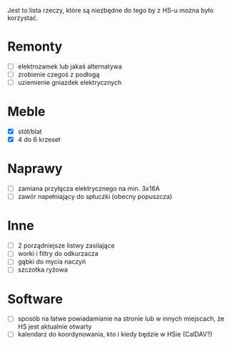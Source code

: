Jest to lista rzeczy, które są niezbędne do tego by z HS-u można było korzystać.

# Remonty

- [ ] elektrozamek lub jakaś alternatywa
- [ ] zrobienie czegoś z podłogą
- [ ] uziemienie gniazdek elektrycznych

# Meble

- [x] stół/blat
- [x] 4 do 6 krzeseł

# Naprawy

- [ ] zamiana przyłącza elektrycznego na min. 3x16A
- [ ] zawór napełniający do spłuczki (obecny popuszcza)

# Inne

- [ ] 2 porządniejsze listwy zasilające
- [ ] worki i filtry do odkurzacza
- [ ] gąbki do mycia naczyń
- [ ] szczotka ryżowa

# Software

- [ ] sposób na łatwe powiadamianie na stronie lub w innych miejscach, że HS jest aktualnie otwarty
- [ ] kalendarz do koordynowania, kto i kiedy będzie w HSie (CalDAV?)